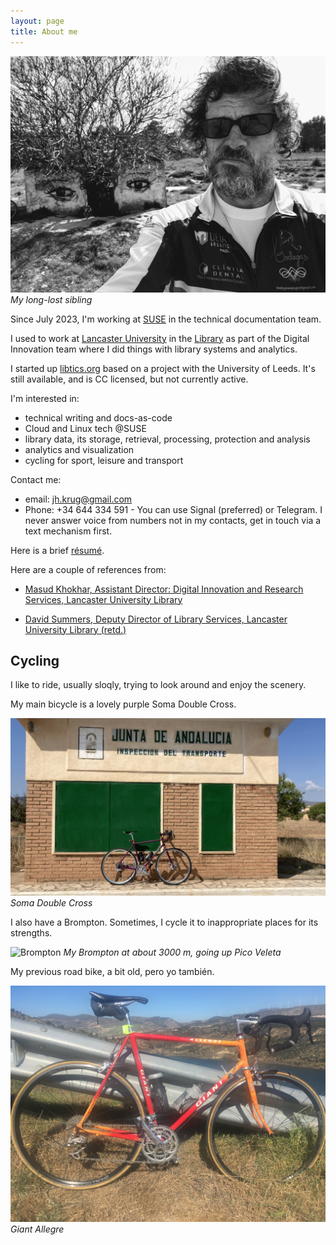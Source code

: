 ```yaml
---
layout: page
title: About me
---
```


[![My long-lost sibling](/public/images/jhk.jpg "My long-lost sibling")](/public/images/jhk.jpg) _My long-lost sibling_

Since July 2023, I'm working at [SUSE](https://suse.com) in the technical
documentation team.

I used to work at [Lancaster University](http://www.lancaster.ac.uk) in the
[Library](http://lancaster.ac.uk/library) as part of the Digital Innovation
team where I did things with library systems and analytics.

I started up [libtics.org](https://libtics.netlify.app) based on a project with
the University of Leeds. It's still available, and is CC licensed, but not
currently active.

I'm interested in:

- technical writing and docs-as-code
- Cloud and Linux tech @SUSE
- library data, its storage, retrieval, processing, protection and analysis
- analytics and visualization
- cycling for sport, leisure and transport

Contact me:

- email: [jh.krug@gmail.com](mailto:jh.krug@gmail.com)
- Phone: +34 644 334 591 - You can use Signal (preferred) or Telegram.
  I never answer voice from numbers not in my contacts, get in
  touch via a text mechanism first.

Here is a brief [résumé](/public/john-krug-r.pdf).

Here are a couple of references from:

- [Masud Khokhar, Assistant Director: Digital
  Innovation and Research Services, Lancaster University
  Library](/public/references/MK-JK-ref.pdf)

- [David Summers, Deputy Director of Library Services, Lancaster
  University Library (retd.)](/public/references/DS-JK-ref.pdf)

## Cycling

I like to ride, usually sloqly, trying to look around and enjoy the scenery.

My main bicycle is a lovely purple Soma Double Cross.

![Soma Double Cross](/public/images/sdc.jpg "Soma Double Cross")
_Soma Double Cross_

I also have a Brompton. Sometimes, I cycle it to inappropriate places for its
strengths.

![Brompton](/public/images/brompton.jpg "My Brompton at about 3000 m, going up Pico Veleta")
_My Brompton at about 3000 m, going up Pico Veleta_

My previous road bike, a bit old, pero yo también.

![Giant Allegre](/public/images/allegre.jpg "Giant Allegre")
_Giant Allegre_
